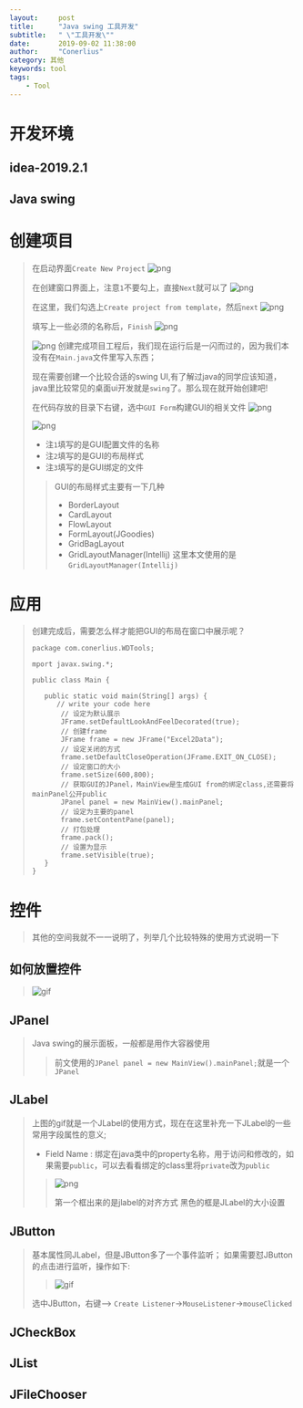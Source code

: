 ```yaml
---
layout:     post
title:      "Java swing 工具开发"
subtitle:   " \"工具开发\""
date:       2019-09-02 11:38:00
author:     "Conerlius"
category: 其他
keywords: tool
tags:
    - Tool
---
```


# 开发环境
## idea-2019.2.1
## Java swing

# 创建项目
> 在启动界面`Create New Project`
> ![png](/images/java_swing/java_swing_create_window1.jpg)
> 
> 在创建窗口界面上，注意``1``不要勾上，直接`Next`就可以了
> ![png](/images/java_swing/java_swing_create_window2.jpg)
> 
> 在这里，我们勾选上`Create project from template`，然后`next`
> ![png](/images/java_swing/java_swing_create_window3.jpg)
> 
> 填写上一些必须的名称后，`Finish`
> ![png](/images/java_swing/java_swing_create_window4.jpg)
> 
> ![png](/images/java_swing/java_swing_create_swing1.jpg)
> 创建完成项目工程后，我们现在运行后是一闪而过的，因为我们本没有在`Main.java`文件里写入东西；
> 
> 现在需要创建一个比较合适的swing UI,有了解过java的同学应该知道，java里比较常见的桌面ui开发就是`swing`了。那么现在就开始创建吧!
> 
> 在代码存放的目录下右键，选中`GUI Form`构建GUI的相关文件
> ![png](/images/java_swing/java_swing_create_swing2.jpg)
> 
> ![png](/images/java_swing/java_swing_create_swing3.jpg)
> * 注`1`填写的是GUI配置文件的名称
> * 注`2`填写的是GUI的布局样式
> * 注`3`填写的是GUI绑定的文件
>> GUI的布局样式主要有一下几种
>> * BorderLayout
>> * CardLayout
>> * FlowLayout
>> * FormLayout(JGoodies)
>> * GridBagLayout
>> * GridLayoutManager(Intellij)
> 这里本文使用的是`GridLayoutManager(Intellij)`

# 应用
> 创建完成后，需要怎么样才能把GUI的布局在窗口中展示呢？
> ```
> package com.conerlius.WDTools;
> 
> mport javax.swing.*;
> 
> public class Main {
>
>    public static void main(String[] args) {
>	    // write your code here
>        // 设定为默认展示
>        JFrame.setDefaultLookAndFeelDecorated(true);
>        // 创建frame
>        JFrame frame = new JFrame("Excel2Data");
>        // 设定关闭的方式
>        frame.setDefaultCloseOperation(JFrame.EXIT_ON_CLOSE);
>        // 设定窗口的大小
>        frame.setSize(600,800);
>        // 获取GUI的JPanel，MainView是生成GUI from的绑定class,还需要将mainPanel公开public
>        JPanel panel = new MainView().mainPanel;
>        // 设定为主要的panel
>        frame.setContentPane(panel);
>        // 打包处理
>        frame.pack();
>        // 设置为显示
>        frame.setVisible(true);
>    }
>}
> ```

# 控件
> 其他的空间我就不一一说明了，列举几个比较特殊的使用方式说明一下
## 如何放置控件
> ![gif](/images/java_swing/java_swing_label.gif)
## JPanel
> Java swing的展示面板，一般都是用作大容器使用
>> 前文使用的`JPanel panel = new MainView().mainPanel;`就是一个`JPanel`
## JLabel
> 上图的gif就是一个JLabel的使用方式，现在在这里补充一下JLabel的一些常用字段属性的意义;
> * Field Name : 绑定在java类中的property名称，用于访问和修改的，如果需要`public`，可以去看看绑定的class里将`private`改为`public`
>> ![png](/images/java_swing/java_swing_label2.png)
>> 
>> 第一个框出来的是jlabel的对齐方式
>> 黑色的框是JLabel的大小设置 
## JButton
> 基本属性同JLabel，但是JButton多了一个事件监听；
> 如果需要怼JButton的点击进行监听，操作如下:
>> ![gif](/images/java_swing/java_swing_button.gif)
>
> 选中JButton，右键--> `Create Listener`->`MouseListener`->`mouseClicked`
> 
## JCheckBox
## JList
## JFileChooser